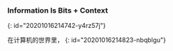 ### Information Is Bits + Context
{: id="20201016214742-y4rz57j"}

在计算机的世界里，
{: id="20201016214823-nbqblgu"}
